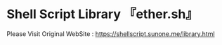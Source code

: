 # Shell Script Library 『ether.sh』

Please Visit Original WebSite : https://shellscript.sunone.me/library.html
